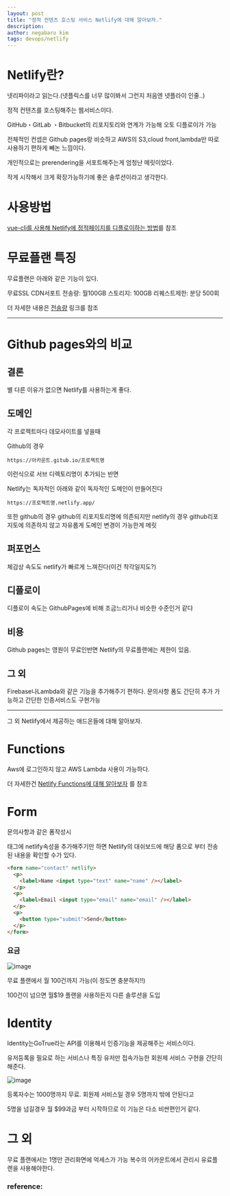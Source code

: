 ```yaml
---
layout: post
title: "정적 컨텐츠 호스팅 서비스 Netlify에 대해 알아보자."
description: 
author: negabaro kim
tags: devops/netlify
---
```


# Netlify란?

넷리파이라고 읽는다.(넷플릭스를 너무 많이봐서 그런지 처음엔 넷플라이 인줄..)

정적 컨텐츠를 호스팅해주는 웹서비스이다.

GitHub・GitLab ・Bitbucket의 리포지토리와 연계가 가능해 오토 디플로이가 가능

전체적인 컨셉은 Github pages랑 비슷하고 AWS의 S3,cloud front,lambda만 따로 사용하기 편하게 빼논 느낌이다.

개인적으로는 prerendering을 서포트해주는게 엄청난 메릿이었다.

작게 시작해서 크게 확장가능하기에 좋은 솔루션이라고 생각한다.

# 사용방법

[vue-cli를 사용해 Netlify에 정적페이지를 디플로이하는 방법]를 참조

# 무료플랜 특징

무료플랜은 아래와 같은 기능이 있다.

무료SSL
CDN서포트
전송량: 월100GB
스토리지: 100GB
리퀘스트제한: 분당 500회

더 자세한 내용은 [전송량] 링크를 참조


---

# Github pages와의 비교

## 결론

별 다른 이유가 없으면 Netlify를 사용하는게 좋다.

## 도메인

각 프로젝트마다 데모사이트를 넣을때

Github의 경우

`https://아카운트.gitub.io/프로젝트명`

이런식으로 서브 디렉토리명이 추가되는 반면

Netlify는 독자적인 아래와 같이 독자적인 도메인이 만들어진다

`https://프로젝트명.netlify.app/`

또한 github의 경우 github의 리포지토리명에 의존되지만
netlify의 경우 github리포지토에 의존하지 않고 자유롭게 도메인 변경이 가능한게 메릿

## 퍼포먼스

체감상 속도도 netlify가 빠르게 느껴진다(이건 착각일지도?)

## 디플로이

디플로이 속도는 GithubPages에 비해 조금느리거나 비슷한 수준인거 같다

## 비용

Github pages는 영원이 무료인반면 Netlify의 무료플랜에는 제한이 있음.

## 그 외

Firebase나Lambda와 같은 기능을 추가해주기 편하다.
문의사항 폼도 간단히 추가 가능하고 간단한 인증서비스도 구현가능


----
그 외 Netlify에서 제공하는 애드온들에 대해 알아보자.

# Functions

Aws에 로그인하지 않고 AWS Lambda 사용이 가능하다.

더 자세한건 [Netlify Functions에 대해 알아보자] 를 참조

# Form

문의사항과 같은 폼작성시 <form>태그에 netlify속성을 추가해주기만 하면 Netlify의 대쉬보드에 해당 폼으로 부터 전송된 내용을 확인할 수가 있다.

```html
<form name="contact" netlify>
  <p>
    <label>Name <input type="text" name="name" /></label>
  </p>
  <p>
    <label>Email <input type="email" name="email" /></label>
  </p>
  <p>
    <button type="submit">Send</button>
  </p>
</form>
```

### 요금

![image](https://user-images.githubusercontent.com/4640346/99154196-4a45e300-26f1-11eb-81d7-af8bd8bf5354.png)

무료 플랜에서 월 100건까지 가능(이 정도면 충분하지!!)

100건이 넘으면 월$19 플랜을 사용하든지 다른 솔루션을 도입


# Identity

Identity는GoTrue라는 API를 이용해서 인증기능을 제공해주는 서비스이다.

유저등록을 필요로 하는 서비스나 특징 유저만 접속가능한 회원제 서비스 구현을 간단히 해준다.

![image](https://user-images.githubusercontent.com/4640346/99154260-c2aca400-26f1-11eb-84d7-eb0df62c0bd7.png)

등록자수는 1000명까지 무료. 회원제 서비스일 경우 5명까지 밖에 안된다고

5명을 넘길경우 월 $99과금 부터 시작하므로 이 기능은 다소 비싼편인거 같다.


# 그 외

무료 플랜에서는 1명만 관리화면에 억세스가 가능 복수의 어카운트에서 관리시 유료플랜을 사용해야한다.


### reference:

[vue-cli를 사용해 Netlify에 정적페이지를 디플로이하는 방법]: netlify-deploy-using-vue-cli
[Netlify Functions에 대해 알아보자]: netlify-functions
[전송량]: https://www.netlify.com/tos/
